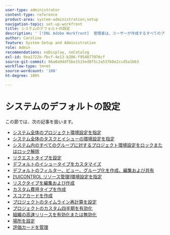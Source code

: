 ```yaml
---
user-type: administrator
content-type: reference
product-area: system-administration;setup
navigation-topic: set-up-workfront
title: システムのデフォルトの設定
description: ' [!DNL Adobe Workfront]  管理者は、ユーザーが作成するすべてのプロジェクトの環境設定など、システムのデフォルトを設定できます。'
author: Caroline
feature: System Setup and Administration
role: Admin
recommendations: noDisplay, noCatalog
exl-id: 0ea1722b-fbcf-4e13-b206-f954877076cf
source-git-commit: 86a0a9ddf5be1515ed8f5c2a537b0e2ccd5a1b63
workflow-type: tm+mt
source-wordcount: '108'
ht-degree: 100%

---
```


# システムのデフォルトの設定

この節では、次の記事を扱います。

* [システム全体のプロジェクト環境設定を指定](../../../administration-and-setup/set-up-workfront/configure-system-defaults/set-project-preferences.md)
* [システム全体のタスクとイシューの環境設定を指定](../../../administration-and-setup/set-up-workfront/configure-system-defaults/set-task-issue-preferences.md)
* [システム内のすべてのグループに対するプロジェクト環境設定をロックまたはロック解除](../../../administration-and-setup/set-up-workfront/configure-system-defaults/lock-or-unlock-project-preferences-for-groups-system.md)
* [リクエストタイプを設定](../../../administration-and-setup/set-up-workfront/configure-system-defaults/configure-request-types.md)
* [デフォルトのイシュータイプをカスタマイズ](../../../administration-and-setup/set-up-workfront/configure-system-defaults/customize-default-issue-types.md)
* [デフォルトのフィルター、ビュー、グループ化を作成、編集および共有](../../../administration-and-setup/set-up-workfront/configure-system-defaults/create-and-share-default-fvgs.md)
* [[!UICONTROL リソース管理]環境設定を指定](../../../administration-and-setup/set-up-workfront/configure-system-defaults/configure-resource-mgmt-preferences.md)
* [リスクタイプを編集および作成](../../../administration-and-setup/set-up-workfront/configure-system-defaults/edit-create-risk-types.md)
* [カスタム費用タイプを作成](../../../administration-and-setup/set-up-workfront/configure-system-defaults/create-custom-expense-types.md)
* [スコアカードを作成](../../../administration-and-setup/set-up-workfront/configure-system-defaults/create-scorecard.md)
* [プロジェクトのタイムライン再計算を設定](../../../administration-and-setup/set-up-workfront/configure-system-defaults/configure-timeline-recalculations-projects.md)
* [プロジェクトのカスタム四半期を有効化](../../../administration-and-setup/set-up-workfront/configure-system-defaults/enable-custom-quarters-projects.md)
* [組織の高速リリースを有効化または無効化](../../../administration-and-setup/set-up-workfront/configure-system-defaults/enable-fast-release-process.md)
* [場所を設定](/help/quicksilver/administration-and-setup/set-up-workfront/configure-system-defaults/configure-locations.md)
* [評価カードを管理](/help/quicksilver/administration-and-setup/set-up-workfront/configure-system-defaults/manage-rate-cards.md)

